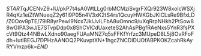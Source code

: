 $START$qJCENvZ9+lU/pkP7t4sA0WtLLg0rbMCMziSvgrFXQr923W8xoIcWSXjR4qKz1eiZtWNueqZ2y61l9P05n4V3xK2tS4rs1QcuyHWKGbJKlCLsRe9BfxLD/Z0Oov8pTE/79iR8yrPewI9Ncx7JklJvILFbA8uOmnc9/uXqRrpNHkh2PtSow88wGIPA3wJ/E7STvpDdp0x8ShCVlCdUaxeteS2AhAsPBgfRAeNxs5YnR3fsPXcVt9Qtz44NBwLXdno90aegFUAaMNZ7q5sFFKfYrfzc3MUpeD8L5j8OvRFoFdh+IutlBEGJ7DPHzAANOQ2PKuvptXN+1hgcZNCDIDUOfABPKOKZcahRkAyRYVmzp6k=$END$